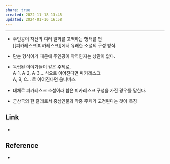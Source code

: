 ```yaml
---  
share: true  
created: 2022-11-18 13:45  
updated: 2024-01-16 16:58  
---  
```

  
---  
  
- 주인공이 자신의 여러 일화를 고백하는 형태를 띈    
  [[피카레스크|피카레스크]]에서 유래한 소설의 구성 방식.  
- 단순 형식이기 때문에 주인공이 악역인지는 상관이 없다.  
- 독립된 이야기들이 같은 주제로,    
  A-1, A-2, A-3... 식으로 이어진다면 피카레스크.    
  A, B, C... 로 이어진다면 옴니버스.  
  
- 대체로 피카레스크 소설이라 함은 피카레스크 구성을 가진 경우를 말한다.  
- 군상극의 한 갈래로서 중심인물과 작중 주제가 고정된다는 것이 특징  
  
  
## Link  
-   
  
  
## Reference  
- 